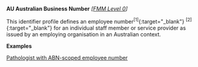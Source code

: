 **AU Australian Business Number**  *[[FMM Level 0](guidance.html)]*

This identifier profile defines an employee number<sup>[1]</sup>{:target="_blank"} <sup>[2]</sup>{:target="_blank"} for an individual staff member or service provider as issued by an employing organisation in an Australian context.

**Examples**

[Pathologist with ABN-scoped employee number](PractitionerRole-example2.html)